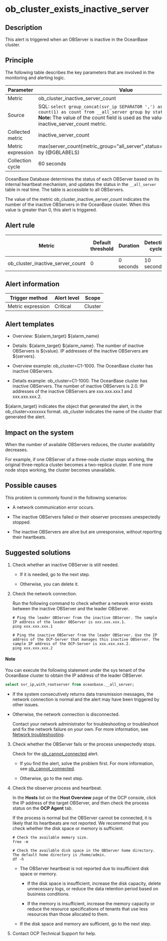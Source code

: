 ob_cluster_exists_inactive_server
======================================================



**Description**
------------------------------------

This alert is triggered when an OBServer is inactive in the OceanBase cluster.

Principle
------------------------------

The following table describes the key parameters that are involved in the monitoring and alerting logic.


|     Parameter     |                                                                                                                                              Value                                                                                                                                              |
|-------------------|-------------------------------------------------------------------------------------------------------------------------------------------------------------------------------------------------------------------------------------------------------------------------------------------------|
| Metric            | ob_cluster_inactive_server_count                                                                                                                                                                                                                                                                |
| Source            | SQL: ```select group_concat(svr_ip SEPARATOR ',') as servers, status, count(1) as count from __all_server group by status; ```  </br>**Note:**  The value of the count field is used as the value of the inactive_server_count metric. |
| Collected metric  | inactive_server_count                                                                                                                                                                                                                                                                           |
| Metric expression | max(server_count{metric_group="all_server",status="inactive",@LABELS}) by (@GBLABELS)                                                                                                                                                                                                           |
| Collection cycle  | 60 seconds                                                                                                                                                                                                                                                                                      |



OceanBase Database determines the status of each OBServer based on its internal heartbeat mechanism, and updates the status in the `__all_server` table in real time. The table is accessible to all OBServers.

The value of the metric ob_cluster_inactive_server_count indicates the number of the inactive OBServers in the OceanBase cluster. When this value is greater than 0, this alert is triggered.

**Alert rule**
-----------------------------------



|              Metric              | Default threshold | Duration  | Detection cycle | Time before clearance |
|----------------------------------|-------------------|-----------|-----------------|-----------------------|
| ob_cluster_inactive_server_count | 0                 | 0 seconds | 10 seconds      | 5 minutes             |



**Alert information**
------------------------------------------



|  Trigger method   | Alert level |  Scope  |
|-------------------|-------------|---------|
| Metric expression | Critical    | Cluster |



**Alert templates**
----------------------------------------

* Overview: \${alarm_target} ${alarm_name}



* Details: \${alarm_target} \${alarm_name}. The number of inactive OBServers is \${value}. IP addresses of the inactive OBServers are \${servers}.



* Overview example: ob_cluster=C1-1000. The OceanBase cluster has inactive OBServers.



* Details example: ob_cluster=C1-1000. The OceanBase cluster has inactive OBServers. The number of inactive OBServers is 2.0. IP addresses of the inactive OBServers are xxx.xxx.xxx.1 and xxx.xxx.xxx.2.






${alarm_target} indicates the object that generated the alert, in the ob_cluster=xxxxxxx format. ob_cluster indicates the name of the cluster that generated the alert.

**Impact on the system**
---------------------------------------------

When the number of available OBServers reduces, the cluster availability decreases.

For example, if one OBServer of a three-node cluster stops working, the original three-replica cluster becomes a two-replica cluster. If one more node stops working, the cluster becomes unavailable.

**Possible causes**
----------------------------------------

This problem is commonly found in the following scenarios:

* A network communication error occurs.



* The inactive OBServers failed or their observer processes unexpectedly stopped.



* The inactive OBServers are alive but are unresponsive, without reporting their heartbeats.






**Suggested solutions**
--------------------------------------------

1. Check whether an inactive OBServer is still needed.

   * If it is needed, go to the next step.



   * Otherwise, you can delete it.






2. Check the network connection.

   Run the following command to check whether a network error exists between the inactive OBServer and the leader OBServer.

   ```shell
   # Ping the leader OBServer from the inactive OBServer. The sample IP address of the leader OBServer is xxx.xxx.xxx.1.
   ping xxx.xxx.xxx.1

   # Ping the inactive OBServer from the leader OBServer. Use the IP address of the OCP-Server that manages this inactive OBServer. The sample IP address of the OCP-Server is xxx.xxx.xxx.2.
   ping xxx.xxx.xxx.2
   ```


  <main id="notice" type='explain'>
    <h4>Note</h4>
    <p>You can execute the following statement under the sys tenant of the OceanBase cluster to obtain the IP address of the leader OBServer.</p>
  </main>

   ```sql
   select svr_ip,with_rootserver from oceanbase.__all_server;
   ```


   * If the system consecutively returns data transmission messages, the network connection is normal and the alert may have been triggered by other issues.



   * Otherwise, the network connection is disconnected.

     Contact your network administrator for troubleshooting or troubleshoot and fix the network failure on your own. For more information, see [Network troubleshooting](../4.alarm-appendix/6.network-troubleshooting.md).





3. Check whether the OBServer fails or the process unexpectedly stops.

   Check for the [ob_cannot_connected](../2.ob-alert/1.ob_cannot_connected-observer-cannot-be-connected.md) alert.
   * If you find the alert, solve the problem first. For more information, see [ob_cannot_connected](../2.ob-alert/1.ob_cannot_connected-observer-cannot-be-connected.md).



   * Otherwise, go to the next step.






4. Check the observer process and heartbeat.

   In the **Hosts** list on the **Host Overview** page of the OCP console, click the IP address of the target OBServer, and then check the process status on the **OCP Agent** tab.

   If the process is normal but the OBServer cannot be connected, it is likely that its heartbeats are not reported. We recommend that you check whether the disk space or memory is sufficient.

   ```shell
   # Check the available memory size.
   free -m

   # Check the available disk space in the OBServer home directory. The default home directory is /home/admin.
   df -h
   ```


   * The OBServer heartbeat is not reported due to insufficient disk space or memory.

     * If the disk space is insufficient, increase the disk capacity, delete unnecessary logs, or reduce the data retention period based on business conditions.



     * If the memory is insufficient, increase the memory capacity or reduce the resource specifications of tenants that use less resources than those allocated to them.






   * If the disk space and memory are sufficient, go to the next step.






5. Contact OCP Technical Support for help.
